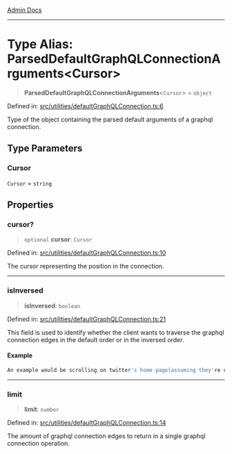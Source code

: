 [Admin Docs](/)

***

# Type Alias: ParsedDefaultGraphQLConnectionArguments\<Cursor\>

> **ParsedDefaultGraphQLConnectionArguments**\<`Cursor`\> = `object`

Defined in: [src/utilities/defaultGraphQLConnection.ts:6](https://github.com/gautam-divyanshu/talawa-api/blob/a895c36f24acf725ac16aa7e0f8e50ef9fa64c42/src/utilities/defaultGraphQLConnection.ts#L6)

Type of the object containing the parsed default arguments of a graphql connection.

## Type Parameters

### Cursor

`Cursor` = `string`

## Properties

### cursor?

> `optional` **cursor**: `Cursor`

Defined in: [src/utilities/defaultGraphQLConnection.ts:10](https://github.com/gautam-divyanshu/talawa-api/blob/a895c36f24acf725ac16aa7e0f8e50ef9fa64c42/src/utilities/defaultGraphQLConnection.ts#L10)

The cursor representing the position in the connection.

***

### isInversed

> **isInversed**: `boolean`

Defined in: [src/utilities/defaultGraphQLConnection.ts:21](https://github.com/gautam-divyanshu/talawa-api/blob/a895c36f24acf725ac16aa7e0f8e50ef9fa64c42/src/utilities/defaultGraphQLConnection.ts#L21)

This field is used to identify whether the client wants to traverse the graphql connection edges in the default order or in the inversed order.

#### Example

```ts
An example would be scrolling on twitter's home page(assuming they're using graphql connections for fetching array-like data). When scrolling down, the graphql connection traversal is the default and when scrolling up, the graphql connection traversal is inversed.
```

***

### limit

> **limit**: `number`

Defined in: [src/utilities/defaultGraphQLConnection.ts:14](https://github.com/gautam-divyanshu/talawa-api/blob/a895c36f24acf725ac16aa7e0f8e50ef9fa64c42/src/utilities/defaultGraphQLConnection.ts#L14)

The amount of graphql connection edges to return in a single graphql connection operation.
